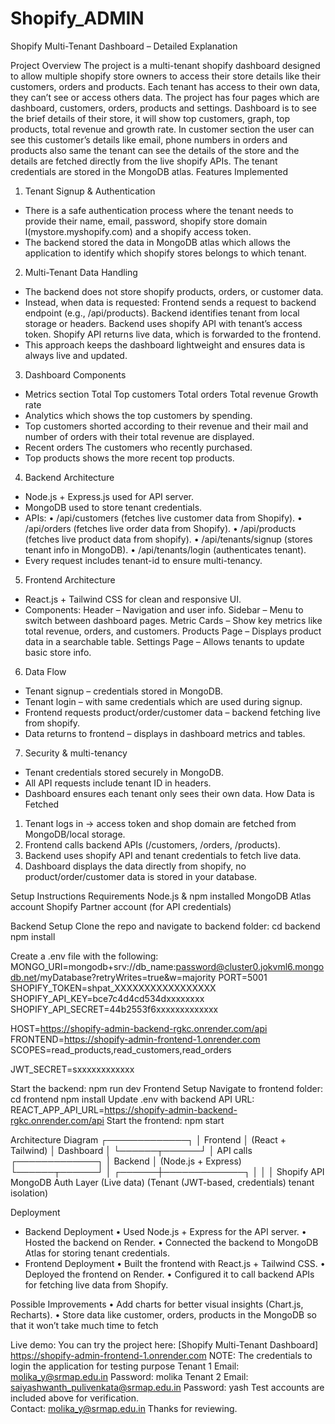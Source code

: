 # Shopify_ADMIN

Shopify Multi-Tenant Dashboard – Detailed Explanation

Project Overview
The project is a multi-tenant shopify dashboard designed to allow multiple shopify store owners to access their store details like their customers, orders and products. Each tenant has access to their own data, they can’t see or access others data.
The project has four pages which are dashboard, customers, orders, products and settings. Dashboard is to see the brief details of their store, it will show top customers, graph, top products, total revenue and growth rate. In customer section the user can see this customer’s details like email, phone numbers in orders and products also same the tenant can see the details of the store and the details are fetched directly from the live shopify APIs. The tenant credentials are stored in the MongoDB atlas.
Features Implemented
1.	Tenant Signup & Authentication
-	There is a safe authentication process where the tenant needs to provide their name, email, password, shopify store domain l(mystore.myshopify.com) and a shopify access token.
-	The backend stored the data in MongoDB atlas which allows the application to identify which shopify stores belongs to which tenant. 

2.	Multi-Tenant Data Handling
-	The backend does not store shopify products, orders, or customer data.
-	Instead, when data is requested:
 Frontend sends a request to backend endpoint (e.g., /api/products).
 Backend identifies tenant from local storage or headers.
 Backend uses shopify API with tenant’s access token.
 Shopify API returns live data, which is forwarded to the frontend.
-	This approach keeps the dashboard lightweight and ensures data is always live and updated.

3.	Dashboard Components
-	Metrics section 
Total Top customers
Total orders
Total revenue
Growth rate
-	Analytics 
which shows the top customers by spending.
-	Top customers
shorted according to their revenue and their mail and number of orders with their total revenue are displayed.
-	Recent orders
The customers who recently purchased. 
-	Top products 
shows the more recent top products.

4.	Backend Architecture
-	 Node.js + Express.js used for API server.
-	MongoDB used to store tenant credentials.
-	 APIs:
•	/api/customers (fetches live customer data from Shopify).
•	/api/orders (fetches live order data from Shopify).
•	/api/products (fetches live product data from shopify).
•	/api/tenants/signup (stores tenant info in MongoDB).
•	/api/tenants/login (authenticates tenant).
-	Every request includes tenant-id to ensure multi-tenancy.

5.	Frontend Architecture
-	React.js + Tailwind CSS for clean and responsive UI.
-	Components:
  Header – Navigation and user info.
  Sidebar – Menu to switch between dashboard pages.
  Metric Cards – Show key metrics like total revenue, orders, and   customers.
  Products Page – Displays product data in a searchable table.
 Settings Page – Allows tenants to update basic store info.

6.	Data Flow
-	Tenant signup – credentials stored in MongoDB.
-	Tenant login – with same credentials which are used during signup.
-	Frontend requests product/order/customer data – backend fetching live from shopify.
-	Data returns to frontend – displays in dashboard metrics and tables.

7.	Security & multi-tenancy
-	Tenant credentials stored securely in MongoDB.
-	All API requests include tenant ID in headers.
-	 Dashboard ensures each tenant only sees their own data.
How Data is Fetched
1.	Tenant logs in → access token and shop domain are fetched from MongoDB/local storage.
2.	Frontend calls backend APIs (/customers, /orders, /products).
3.	Backend uses shopify API and tenant credentials to fetch live data.
4.	Dashboard displays the data directly from shopify, no product/order/customer data is stored in your database.

Setup Instructions
Requirements
Node.js & npm installed
MongoDB Atlas account
Shopify Partner account (for API credentials)

Backend Setup
Clone the repo and navigate to backend folder:
cd backend
npm install

Create a .env file with the following:
MONGO_URI=mongodb+srv://db_name:password@cluster0.jokvml6.mongodb.net/myDatabase?retryWrites=true&w=majority
PORT=5001
SHOPIFY_TOKEN=shpat_XXXXXXXXXXXXXXXXX
SHOPIFY_API_KEY=bce7c4d4cd534dxxxxxxxx
SHOPIFY_API_SECRET=44b2553f6xxxxxxxxxxxxx

HOST=https://shopify-admin-backend-rgkc.onrender.com/api
FRONTEND=https://shopify-admin-frontend-1.onrender.com
SCOPES=read_products,read_customers,read_orders

JWT_SECRET=sxxxxxxxxxxxx


Start the backend:
npm run dev
Frontend Setup
Navigate to frontend folder:
cd frontend
npm install
Update .env with backend API URL:
REACT_APP_API_URL=https://shopify-admin-backend-rgkc.onrender.com/api
Start the frontend:
npm start


Architecture Diagram
         ┌─────────────┐
│ Frontend │ (React + Tailwind)
│ Dashboard │
└──────┬──────┘
│ API calls
┌─────────────┐
│ Backend │ (Node.js + Express)
└──────┬──────┘
│
┌──────┼─────────────┐
│ │ │
Shopify API MongoDB Auth Layer
(Live data) (Tenant (JWT-based,
credentials) tenant isolation)
   
  Deployment
-	Backend Deployment
•	Used Node.js + Express for the API server.
•	Hosted the backend on Render.
•	Connected the backend to MongoDB Atlas for storing tenant credentials.
-	 Frontend Deployment
•	Built the frontend with React.js + Tailwind CSS.
•	Deployed the frontend on Render.
•	Configured it to call backend APIs for fetching live data from Shopify.

Possible Improvements
•	Add charts for better visual insights (Chart.js, Recharts).
•	Store data like customer, orders, products in the MongoDB so that it won’t take much time to fetch 

 
Live demo:
You can try the project here: [Shopify Multi-Tenant Dashboard]
https://shopify-admin-frontend-1.onrender.com
NOTE: The credentials to login the  application for testing purpose
Tenant 1
Email: molika_y@srmap.edu.in
Password: molika
Tenant 2
Email: saiyashwanth_pulivenkata@srmap.edu.in 
Password: yash
Test accounts are included above for verification.  
Contact: molika_y@srmap.edu.in 
Thanks for reviewing.


